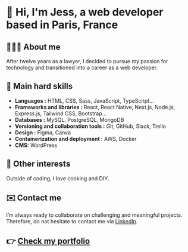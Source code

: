 # 👋 Hi, I'm Jess, a web developer based in Paris, France

## 👩🏽‍💻 About me
After twelve years as a lawyer, I decided to pursue my passion for technology and transitioned into a career as a web developer.

## 🌱 Main hard skills

- **Languages :** HTML, CSS, Sass, JavaScript, TypeScript...
- **Frameworks and libraries :**  React, React Native, Next.js, Node.js, Express.js, Tailwind CSS, Bootstrap... 
- **Databases :** MySQL, PostgreSQL, MongoDB
- **Versioning and collaboration tools :** Git, GitHub, Slack, Trello
- **Design :** Figma, Canva
- **Containerization and deployment :** AWS, Docker
- **CMS:** WordPress

## 💞️ Other interests
Outside of coding, I love cooking and DIY.

## ✉️ Contact me
I’m always ready to collaborate on challenging and meaningful projects. Therefore, do not hesitate to contact me via [LinkedIn](https://www.linkedin.com/in/jesselessa/).

## 👉 [Check my portfolio]()
